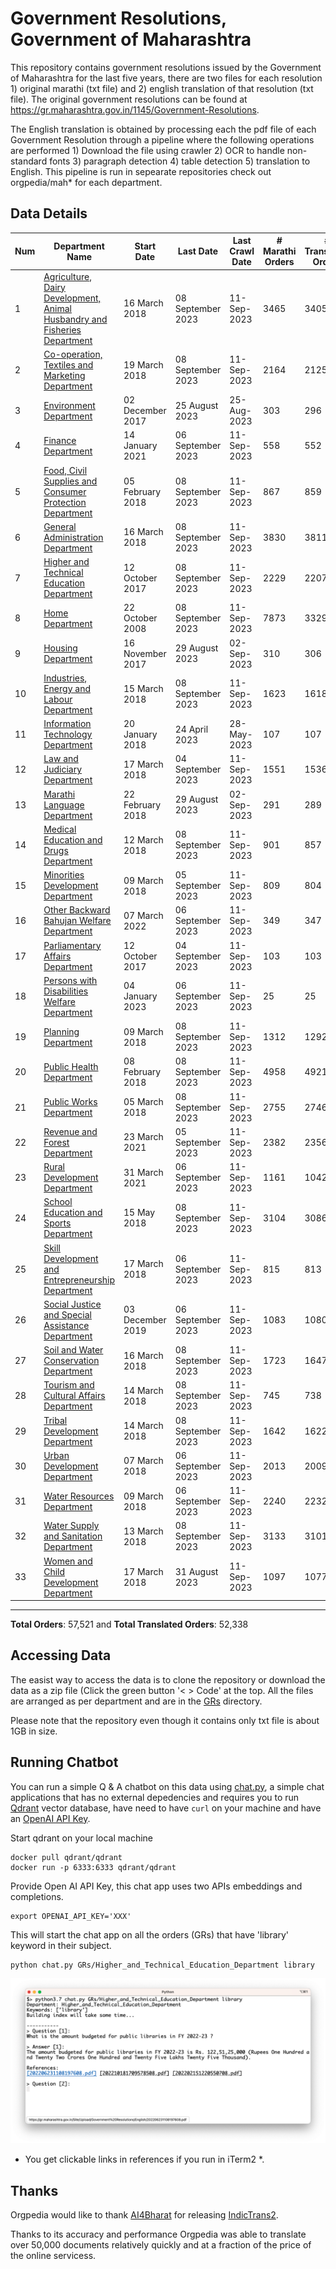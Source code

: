 # Government Resolutions, Government of Maharashtra

This repository contains government resolutions issued by the Government of Maharashtra for the last five years, there are two files for each resolution 1) original marathi (txt file) and 2) english translation of that resolution (txt file). The original government resolutions can be found at https://gr.maharashtra.gov.in/1145/Government-Resolutions.


The English translation is obtained by processing each the pdf file of each Government Resolution through a pipeline where the following operations are performed 1) Download the file using crawler 2) OCR to handle non-standard fonts 3) paragraph detection 4) table  detection 5) translation to English. This pipeline is run in sepearate repositories check out orgpedia/mah* for each department.


## Data Details

| Num | Department Name | Start Date | Last Date | Last Crawl Date | # Marathi Orders | # Translated Orders | Starting Order | Last Order |
| --- | --------------- | ---------- | --------- | --------------- | ---------------- | ------------------- | -------------- | ---------- |
| 1 | [Agriculture, Dairy Development, Animal Husbandry and Fisheries Department](GRs/Agriculture,_Dairy_Development,_Animal_Husbandry_and_Fisheries_Department) | 16 March 2018 | 08 September 2023 | 11-Sep-2023 | 3465 | 3405 | [201803161624182101.pdf](https://gr.maharashtra.gov.in/Site/Upload/Government%20Resolutions/English/201803161624182101.pdf) | [202309081759599001.pdf](https://gr.maharashtra.gov.in/Site/Upload/Government%20Resolutions/English/202309081759599001.pdf) |
| 2 | [Co-operation, Textiles and Marketing Department](GRs/Co-operation,_Textiles_and_Marketing_Department) | 19 March 2018 | 08 September 2023 | 11-Sep-2023 | 2164 | 2125 | [201803191257576702.pdf](https://gr.maharashtra.gov.in/Site/Upload/Government%20Resolutions/English/201803191257576702.pdf) | [202309081225172602.pdf](https://gr.maharashtra.gov.in/Site/Upload/Government%20Resolutions/English/202309081225172602.pdf) |
| 3 | [Environment Department](GRs/Environment_Department) | 02 December 2017 | 25 August 2023 | 25-Aug-2023 | 303 | 296 | [201712041147216904.pdf](https://gr.maharashtra.gov.in/Site/Upload/Government%20Resolutions/English/201712041147216904.pdf) | [202308251542131904.pdf](https://gr.maharashtra.gov.in/Site/Upload/Government%20Resolutions/English/202308251542131904.pdf) |
| 4 | [Finance Department](GRs/Finance_Department) | 14 January 2021 | 06 September 2023 | 11-Sep-2023 | 558 | 552 | [202101141237329905.pdf](https://gr.maharashtra.gov.in/Site/Upload/Government%20Resolutions/English/202101141237329905.pdf) | [202309081425227905.pdf](https://gr.maharashtra.gov.in/Site/Upload/Government%20Resolutions/English/202309081425227905.pdf) |
| 5 | [Food, Civil Supplies and Consumer Protection Department](GRs/Food,_Civil_Supplies_and_Consumer_Protection_Department) | 05 February 2018 | 08 September 2023 | 11-Sep-2023 | 867 | 859 | [201802121244545806.pdf](https://gr.maharashtra.gov.in/Site/Upload/Government%20Resolutions/English/201802121244545806.pdf) | [202309081725304706.pdf](https://gr.maharashtra.gov.in/Site/Upload/Government%20Resolutions/English/202309081725304706.pdf) |
| 6 | [General Administration Department](GRs/General_Administration_Department) | 16 March 2018 | 08 September 2023 | 11-Sep-2023 | 3830 | 3811 | [201803161224022707.pdf](https://gr.maharashtra.gov.in/Site/Upload/Government%20Resolutions/English/201803161224022707.pdf) | [202309081725428907.pdf](https://gr.maharashtra.gov.in/Site/Upload/Government%20Resolutions/English/202309081725428907.pdf) |
| 7 | [Higher and Technical Education Department](GRs/Higher_and_Technical_Education_Department) | 12 October 2017 | 08 September 2023 | 11-Sep-2023 | 2229 | 2207 | [201710121514029708.pdf](https://gr.maharashtra.gov.in/Site/Upload/Government%20Resolutions/English/201710121514029708.pdf) | [202309081250478708.pdf](https://gr.maharashtra.gov.in/Site/Upload/Government%20Resolutions/English/202309081250478708.pdf) |
| 8 | [Home Department](GRs/Home_Department) | 22 October 2008 | 08 September 2023 | 11-Sep-2023 | 7873 | 3329 | [20081022.pdf](https://gr.maharashtra.gov.in/Site/Upload/Government%20Resolutions/English/20081022.pdf) | [202309081754468729.pdf](https://gr.maharashtra.gov.in/Site/Upload/Government%20Resolutions/English/202309081754468729.pdf) |
| 9 | [Housing Department](GRs/Housing_Department) | 16 November 2017 | 29 August 2023 | 02-Sep-2023 | 310 | 306 | [201711161447076609.pdf](https://gr.maharashtra.gov.in/Site/Upload/Government%20Resolutions/English/201711161447076609.pdf) | [202308291802019809.pdf](https://gr.maharashtra.gov.in/Site/Upload/Government%20Resolutions/English/202308291802019809.pdf) |
| 10 | [Industries, Energy and Labour Department](GRs/Industries,_Energy_and_Labour_Department) | 15 March 2018 | 08 September 2023 | 11-Sep-2023 | 1623 | 1618 | [201803151204055010.pdf](https://gr.maharashtra.gov.in/Site/Upload/Government%20Resolutions/English/201803151204055010.pdf) | [202309081524505610.pdf](https://gr.maharashtra.gov.in/Site/Upload/Government%20Resolutions/English/202309081524505610.pdf) |
| 11 | [Information Technology Department](GRs/Information_Technology_Department) | 20 January 2018 | 24 April 2023 | 28-May-2023 | 107 | 107 | [201801201843024511.pdf](https://gr.maharashtra.gov.in/Site/Upload/Government%20Resolutions/English/201801201843024511.pdf) | [202304241816282211.pdf](https://gr.maharashtra.gov.in/Site/Upload/Government%20Resolutions/English/202304241816282211.pdf) |
| 12 | [Law and Judiciary Department](GRs/Law_and_Judiciary_Department) | 17 March 2018 | 04 September 2023 | 11-Sep-2023 | 1551 | 1536 | [201803171129290212.pdf](https://gr.maharashtra.gov.in/Site/Upload/Government%20Resolutions/English/201803171129290212.pdf) | [202309041642388812.pdf](https://gr.maharashtra.gov.in/Site/Upload/Government%20Resolutions/English/202309041642388812.pdf) |
| 13 | [Marathi Language Department](GRs/Marathi_Language_Department) | 22 February 2018 | 29 August 2023 | 02-Sep-2023 | 291 | 289 | [201802031549154233.pdf](https://gr.maharashtra.gov.in/Site/Upload/Government%20Resolutions/English/201802031549154233.pdf) | [202308291250461333.pdf](https://gr.maharashtra.gov.in/Site/Upload/Government%20Resolutions/English/202308291250461333.pdf) |
| 14 | [Medical Education and Drugs Department](GRs/Medical_Education_and_Drugs_Department) | 12 March 2018 | 08 September 2023 | 11-Sep-2023 | 901 | 857 | [201803121137094813.pdf](https://gr.maharashtra.gov.in/Site/Upload/Government%20Resolutions/English/201803121137094813.pdf) | [202309081406568313.pdf](https://gr.maharashtra.gov.in/Site/Upload/Government%20Resolutions/English/202309081406568313.pdf) |
| 15 | [Minorities Development Department](GRs/Minorities_Development_Department) | 09 March 2018 | 05 September 2023 | 11-Sep-2023 | 809 | 804 | [201803091218355314.pdf](https://gr.maharashtra.gov.in/Site/Upload/Government%20Resolutions/English/201803091218355314.pdf) | [202309051252074414.pdf](https://gr.maharashtra.gov.in/Site/Upload/Government%20Resolutions/English/202309051252074414.pdf) |
| 16 | [Other Backward Bahujan Welfare Department](GRs/Other_Backward_Bahujan_Welfare_Department) | 07 March 2022 | 06 September 2023 | 11-Sep-2023 | 349 | 347 | [202203081752439334.pdf](https://gr.maharashtra.gov.in/Site/Upload/Government%20Resolutions/English/202203081752439334.pdf) | [202309061525044234.pdf](https://gr.maharashtra.gov.in/Site/Upload/Government%20Resolutions/English/202309061525044234.pdf) |
| 17 | [Parliamentary Affairs Department](GRs/Parliamentary_Affairs_Department) | 12 October 2017 | 04 September 2023 | 11-Sep-2023 | 103 | 103 | [201710031642378615.pdf](https://gr.maharashtra.gov.in/Site/Upload/Government%20Resolutions/English/201710031642378615.pdf) | [202309041458029615.pdf](https://gr.maharashtra.gov.in/Site/Upload/Government%20Resolutions/English/202309041458029615.pdf) |
| 18 | [Persons with Disabilities Welfare Department](GRs/Persons_with_Disabilities_Welfare_Department) | 04 January 2023 | 06 September 2023 | 11-Sep-2023 | 25 | 25 | [202301041906309635.pdf](https://gr.maharashtra.gov.in/Site/Upload/Government%20Resolutions/English/202301041906309635.pdf) | [202309061803267935.pdf](https://gr.maharashtra.gov.in/Site/Upload/Government%20Resolutions/English/202309061803267935.pdf) |
| 19 | [Planning Department](GRs/Planning_Department) | 09 March 2018 | 08 September 2023 | 11-Sep-2023 | 1312 | 1292 | [201803091441032716.pdf](https://gr.maharashtra.gov.in/Site/Upload/Government%20Resolutions/English/201803091441032716.pdf) | [202309081735131416.pdf](https://gr.maharashtra.gov.in/Site/Upload/Government%20Resolutions/English/202309081735131416.pdf) |
| 20 | [Public Health Department](GRs/Public_Health_Department) | 08 February 2018 | 08 September 2023 | 11-Sep-2023 | 4958 | 4921 | [201801311722275417.pdf](https://gr.maharashtra.gov.in/Site/Upload/Government%20Resolutions/English/201801311722275417.pdf) | [202309081539347017.pdf](https://gr.maharashtra.gov.in/Site/Upload/Government%20Resolutions/English/202309081539347017.pdf) |
| 21 | [Public Works Department](GRs/Public_Works_Department) | 05 March 2018 | 08 September 2023 | 11-Sep-2023 | 2755 | 2746 | [201803051515468118.pdf](https://gr.maharashtra.gov.in/Site/Upload/Government%20Resolutions/English/201803051515468118.pdf) | [202309081515306618.pdf](https://gr.maharashtra.gov.in/Site/Upload/Government%20Resolutions/English/202309081515306618.pdf) |
| 22 | [Revenue and Forest Department](GRs/Revenue_and_Forest_Department) | 23 March 2021 | 05 September 2023 | 11-Sep-2023 | 2382 | 2356 | [202103231328393119.pdf](https://gr.maharashtra.gov.in/Site/Upload/Government%20Resolutions/English/202103231328393119.pdf) | [202309081459211019.pdf](https://gr.maharashtra.gov.in/Site/Upload/Government%20Resolutions/English/202309081459211019.pdf) |
| 23 | [Rural Development Department](GRs/Rural_Development_Department) | 31 March 2021 | 06 September 2023 | 11-Sep-2023 | 1161 | 1042 | [202103301021181120.pdf](https://gr.maharashtra.gov.in/Site/Upload/Government%20Resolutions/English/202103301021181120.pdf) | [202309061601150020.pdf](https://gr.maharashtra.gov.in/Site/Upload/Government%20Resolutions/English/202309061601150020.pdf) |
| 24 | [School Education and Sports Department](GRs/School_Education_and_Sports_Department) | 15 May 2018 | 08 September 2023 | 11-Sep-2023 | 3104 | 3086 | [201805161114241221.pdf](https://gr.maharashtra.gov.in/Site/Upload/Government%20Resolutions/English/201805161114241221.pdf) | [202309081634184321.pdf](https://gr.maharashtra.gov.in/Site/Upload/Government%20Resolutions/English/202309081634184321.pdf) |
| 25 | [Skill Development and Entrepreneurship Department](GRs/Skill_Development_and_Entrepreneurship_Department) | 17 March 2018 | 06 September 2023 | 11-Sep-2023 | 815 | 813 | [201803171322099003.pdf](https://gr.maharashtra.gov.in/Site/Upload/Government%20Resolutions/English/201803171322099003.pdf) | [202309061730243903.pdf](https://gr.maharashtra.gov.in/Site/Upload/Government%20Resolutions/English/202309061730243903.pdf) |
| 26 | [Social Justice and Special Assistance Department](GRs/Social_Justice_and_Special_Assistance_Department) | 03 December 2019 | 06 September 2023 | 11-Sep-2023 | 1083 | 1080 | [201912051107011622.pdf](https://gr.maharashtra.gov.in/Site/Upload/Government%20Resolutions/English/201912051107011622.pdf) | [202309061322218922.pdf](https://gr.maharashtra.gov.in/Site/Upload/Government%20Resolutions/English/202309061322218922.pdf) |
| 27 | [Soil and Water Conservation Department](GRs/Soil_and_Water_Conservation_Department) | 16 March 2018 | 08 September 2023 | 11-Sep-2023 | 1723 | 1647 | [201803161247582426.pdf](https://gr.maharashtra.gov.in/Site/Upload/Government%20Resolutions/English/201803161247582426.pdf) | [202309081536044126.pdf](https://gr.maharashtra.gov.in/Site/Upload/Government%20Resolutions/English/202309081536044126.pdf) |
| 28 | [Tourism and Cultural Affairs Department](GRs/Tourism_and_Cultural_Affairs_Department) | 14 March 2018 | 08 September 2023 | 11-Sep-2023 | 745 | 738 | [201803131542054523.pdf](https://gr.maharashtra.gov.in/Site/Upload/Government%20Resolutions/English/201803131542054523.pdf) | [202309081238288323.pdf](https://gr.maharashtra.gov.in/Site/Upload/Government%20Resolutions/English/202309081238288323.pdf) |
| 29 | [Tribal Development Department](GRs/Tribal_Development_Department) | 14 March 2018 | 08 September 2023 | 11-Sep-2023 | 1642 | 1622 | [201803091105184924.pdf](https://gr.maharashtra.gov.in/Site/Upload/Government%20Resolutions/English/201803091105184924.pdf) | [202309081704481424.pdf](https://gr.maharashtra.gov.in/Site/Upload/Government%20Resolutions/English/202309081704481424.pdf) |
| 30 | [Urban Development Department](GRs/Urban_Development_Department) | 07 March 2018 | 06 September 2023 | 11-Sep-2023 | 2013 | 2009 | [201803071203178325.pdf](https://gr.maharashtra.gov.in/Site/Upload/Government%20Resolutions/English/201803071203178325.pdf) | [202309061104052425.pdf](https://gr.maharashtra.gov.in/Site/Upload/Government%20Resolutions/English/202309061104052425.pdf) |
| 31 | [Water Resources Department](GRs/Water_Resources_Department) | 09 March 2018 | 06 September 2023 | 11-Sep-2023 | 2240 | 2232 | [201803091034435527.pdf](https://gr.maharashtra.gov.in/Site/Upload/Government%20Resolutions/English/201803091034435527.pdf) | [202309061759091627.pdf](https://gr.maharashtra.gov.in/Site/Upload/Government%20Resolutions/English/202309061759091627.pdf) |
| 32 | [Water Supply and Sanitation Department](GRs/Water_Supply_and_Sanitation_Department) | 13 March 2018 | 08 September 2023 | 11-Sep-2023 | 3133 | 3101 | [201803121414108428.pdf](https://gr.maharashtra.gov.in/Site/Upload/Government%20Resolutions/English/201803121414108428.pdf) | [202309081430122228.pdf](https://gr.maharashtra.gov.in/Site/Upload/Government%20Resolutions/English/202309081430122228.pdf) |
| 33 | [Women and Child Development Department](GRs/Women_and_Child_Development_Department) | 17 March 2018 | 31 August 2023 | 11-Sep-2023 | 1097 | 1077 | [201803171539444330.pdf](https://gr.maharashtra.gov.in/Site/Upload/Government%20Resolutions/English/201803171539444330.pdf) | [202308311709153830.pdf](https://gr.maharashtra.gov.in/Site/Upload/Government%20Resolutions/English/202308311709153830.pdf) |
----------------------------------------------------------------------------------------------------

**Total Orders**: 57,521 and **Total Translated Orders**: 52,338
## Accessing Data

The easist way to access the data is to clone the repository or download the data as a zip file (Click the green button '< > Code' at the top. All the files are arranged as per department and are in the [GRs](GRs) directory.

Please note that the repository even though it contains only txt file is about 1GB in size.

## Running Chatbot

You can run a simple Q & A chatbot on this data using [chat.py](chat.py), a simple chat applications that has no external depedencies and requires you to run [Qdrant](https://qdrant.tech/) vector database, have need to have `curl` on your machine and have an [OpenAI API Key](https://help.openai.com/en/articles/4936850-where-do-i-find-my-secret-api-key).

Start qdrant on your local machine
```shell
docker pull qdrant/qdrant
docker run -p 6333:6333 qdrant/qdrant
```

Provide Open AI API Key, this chat app uses two APIs embeddings and completions.
```shell
export OPENAI_API_KEY='XXX'
```

This will start the chat app on all the orders (GRs) that have 'library' keyword in their subject.

```shell
python chat.py GRs/Higher_and_Technical_Education_Department library
```

![screenshot of running chat.py](screenshot.png)

* You get clickable links in references if you run in iTerm2 *.

## Thanks

Orgpedia would like to thank [AI4Bharat](https://ai4bharat.iitm.ac.in/) for releasing [IndicTrans2](https://github.com/AI4Bharat/IndicTrans2).

Thanks to its accuracy and performance Orgpedia was able to translate over 50,000 documents relatively quickly and at a fraction of the price of the online servicess.











